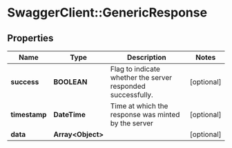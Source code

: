 # SwaggerClient::GenericResponse

## Properties
Name | Type | Description | Notes
------------ | ------------- | ------------- | -------------
**success** | **BOOLEAN** | Flag to indicate whether the server responded successfully. | [optional] 
**timestamp** | **DateTime** | Time at which the response was minted by the server | [optional] 
**data** | **Array&lt;Object&gt;** |  | [optional] 


